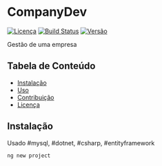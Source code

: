 # CompanyDev

[![Licença](https://img.shields.io/badge/Licença-MIT-blue.svg)](https://opensource.org/licenses/MIT)
[![Build Status](https://travis-ci.org/seu-usuario/seu-projeto.svg?branch=master)](https://travis-ci.org/seu-usuario/seu-projeto)
[![Versão](https://img.shields.io/badge/Versão-1.0-brightgreen.svg)](https://github.com/seu-usuario/seu-projeto/releases)

Gestão de uma empresa

## Tabela de Conteúdo

- [Instalação](#instalação)
- [Uso](#dotnet) 
- [Contribuição](#contribuição)
- [Licença](#licença)

## Instalação

Usado #mysql, #dotnet, #csharp, #entityframework

```bash
ng new project
